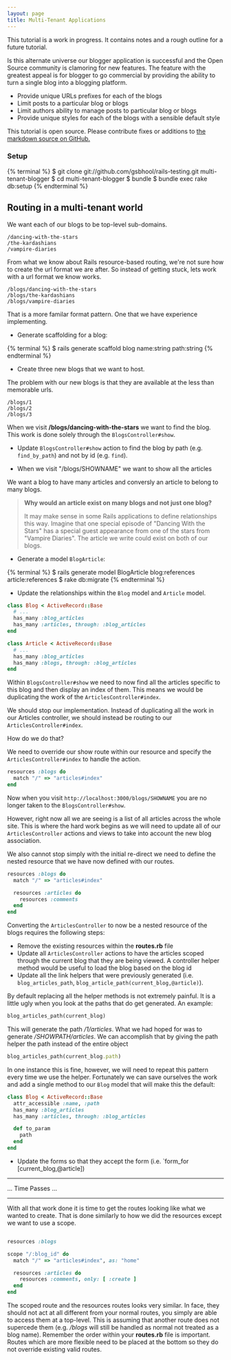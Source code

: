 ```yaml
---
layout: page
title: Multi-Tenant Applications
---
```


<div class="note">
<p>This tutorial is a work in progress. It contains notes and a rough outline for a future tutorial.</p>
</div>

Is this alternate universe our blogger application is successful and the Open Source community is clamoring for new features. The feature with the greatest appeal is for blogger to go commercial by providing the ability to turn a single blog into a blogging platform.

* Provide unique URLs prefixes for each of the blogs
* Limit posts to a particular blog or blogs
* Limit authors ability to manage posts to particular blog or blogs
* Provide unique styles for each of the blogs with a sensible default style

<div class="note">
<p>This tutorial is open source. Please contribute fixes or additions to <a href="https://github.com/JumpstartLab/curriculum/blob/master/source/topics/decorators.markdown">the markdown source on GitHub.</a></p>
</div>

### Setup

{% terminal %}
$ git clone git://github.com/gsbhool/rails-testing.git multi-tenant-blogger
$ cd multi-tenant-blogger
$ bundle
$ bundle exec rake db:setup
{% endterminal %}

## Routing in a multi-tenant world

We want each of our blogs to be top-level sub-domains.

    /dancing-with-the-stars
    /the-kardashians
    /vampire-diaries

From what we know about Rails resource-based routing, we're not sure how to
create the url format we are after. So instead of getting stuck, lets work
with a url format we know works.

    /blogs/dancing-with-the-stars
    /blogs/the-kardashians
    /blogs/vampire-diaries

That is a more familar format pattern. One that we have experience
implementing.

* Generate scaffolding for a blog:

{% terminal %}
$ rails generate scaffold blog name:string path:string
{% endterminal %}

* Create three new blogs that we want to host.

The problem with our new blogs is that they are available at the less than
memorable urls.

    /blogs/1
    /blogs/2
    /blogs/3

When we visit **/blogs/dancing-with-the-stars** we want to find the blog.
This work is done solely through the `BlogsController#show`.

* Update `BlogsController#show` action to find the blog by path (e.g. `find_by_path`) and not by id (e.g. `find`).


* When we visit "/blogs/SHOWNAME" we want to show all the articles

We want a blog to have many articles and conversly an article to belong to
many blogs.

> **Why would an article exist on many blogs and not just one blog?**
>
> It may make sense in some Rails applications to define relationships
> this way. Imagine that one special episode of "Dancing With the Stars"
> has a special guest appearance from one of the stars from "Vampire
> Diaries". The article we write could exist on both of our blogs.

* Generate a model `BlogArticle`:

{% terminal %}
$ rails generate model BlogArticle blog:references article:references
$ rake db:migrate
{% endterminal %}

* Update the relationships within the `Blog` model and `Article` model.

```ruby
class Blog < ActiveRecord::Base
  # ...
  has_many :blog_articles
  has_many :articles, through: :blog_articles
end
```

```ruby
class Article < ActiveRecord::Base
  # ...
  has_many :blog_articles
  has_many :blogs, through: :blog_articles
end
```

Within `BlogsController#show` we need to now find all the articles
specific to this blog and then display an index of them. This means we
would be duplicating the work of the `ArticlesController#index`.

We should stop our implementation. Instead of duplicating all the work
in our Articles controller, we should instead be routing to our `ArticlesController#index`.

How do we do that?

We need to override our show route within our resource and specify the
`ArticlesController#index` to handle the action.

```ruby
resources :blogs do
  match "/" => "articles#index"
end
```

Now when you visit `http://localhost:3000/blogs/SHOWNAME` you are
no longer taken to the `BlogsController#show`.

However, right now all we are seeing is a list of all articles across
the whole site. This is where the hard work begins as we will need to
update all of our `ArticlesController` actions and views to take into
account the new blog association.

We also cannot stop simply with the initial re-direct we need to define
the nested resource that we have now defined with our routes.

```ruby
resources :blogs do
  match "/" => "articles#index"

  resources :articles do
    resources :comments
  end
end
```

Converting the `ArticlesController` to now be a nested resource of the
blogs requires the following steps:

* Remove the existing resources within the **routes.rb** file
* Update all `ArticlesController` actions to have the articles scoped
  through the current blog that they are being viewed. A controller
  helper method would be useful to load the blog based on the blog id
* Update all the link helpers that were previously generated (i.e. `blog_articles_path`, `blog_article_path(current_blog,@article)`).

By default replacing all the helper methods is not extremely painful. It
is a little ugly when you look at the paths that do get generated. An
example:

```ruby
blog_articles_path(current_blog)
```

This will generate the path */1/articles*. What we had hoped for was to
generate */SHOWPATH/articles*. We can accomplish that by giving the path
helper the path instead of the entire object

```ruby
blog_articles_path(current_blog.path)
```

In one instance this is fine, however, we will need to repeat this pattern
every time we use the helper. Fortunately we can save ourselves the work
and add a single method to our `Blog` model that will make this the default:

```ruby
class Blog < ActiveRecord::Base
  attr_accessible :name, :path
  has_many :blog_articles
  has_many :articles, through: :blog_articles

  def to_param
    path
  end
end
```

* Update the forms so that they accept the form (i.e. `form_for [current_blog,@article])


<hr/>
... Time Passes ...
<hr/>

With all that work done it is time to get the routes looking like what
we wanted to create. That is done similarly to how we did the resources
except we want to use a scope.

```ruby

resources :blogs

scope "/:blog_id" do
  match "/" => "articles#index", as: "home"

  resources :articles do
    resources :comments, only: [ :create ]
  end
end
```

The scoped route and the resources routes looks very similar. In face, they
should not act at all different from your normal routes, you simply are
able to access them at a top-level. This is assuming that another route
does not supercede them (e.g. */blogs* will still be handled as normal
not treated as a blog name). Remember the order within your **routes.rb**
file is important. Routes which are more flexible need to be placed at
the bottom so they do not override existing valid routes.
